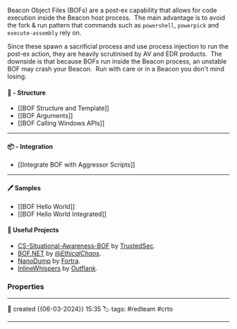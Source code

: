 Beacon Object Files (BOFs) are a post-ex capability that allows for code execution inside the Beacon host process.  The main advantage is to avoid the fork & run pattern that commands such as `powershell`, `powerpick` and `execute-assembly` rely on.  

Since these spawn a sacrificial process and use process injection to run the post-ex action, they are heavily scrutinised by AV and EDR products.  The downside is that because BOFs run inside the Beacon process, an unstable BOF may crash your Beacon.  Run with care or in a Beacon you don't mind losing.

#### 📗 - Structure

- [[BOF Structure and Template]]
- [[BOF Arguments]]
- [[BOF Calling Windows APIs]]

---
#### 📦 - Integration

- [[Integrate BOF with Aggressor Scripts]]

--- 
#### 🖊️ Samples

- [[BOF Hello World]] 
- [[BOF Hello World Integrated]]


#### 📔 Useful Projects

- [CS-Situational-Awareness-BOF](https://github.com/trustedsec/CS-Situational-Awareness-BOF) by [TrustedSec](https://twitter.com/TrustedSec).
- [BOF.NET](https://github.com/CCob/BOF.NET) by [@_EthicalChaos_](https://twitter.com/_EthicalChaos_).
- [NanoDump](https://github.com/fortra/nanodump) by [Fortra](https://twitter.com/HelpSystemsMN).
- [InlineWhispers](https://github.com/outflanknl/InlineWhispers) by [Outflank](https://twitter.com/outflanknl).


### Properties
---
📆 created   {{06-03-2024}} 15:35
🏷️ tags: #redteam #crto 

---
